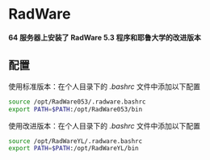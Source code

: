 <!-- RadWare.md --- 
;; 
;; Description: 
;; Author: Hongyi Wu(吴鸿毅)
;; Email: wuhongyi@qq.com 
;; Created: 二 9月  1 18:46:48 2020 (+0800)
;; Last-Updated: 六 9月 12 09:54:17 2020 (+0800)
;;           By: Hongyi Wu(吴鸿毅)
;;     Update #: 2
;; URL: http://wuhongyi.cn -->

# RadWare

**64 服务器上安装了 RadWare 5.3 程序和耶鲁大学的改进版本**

## 配置

使用标准版本：在个人目录下的 *.bashrc* 文件中添加以下配置

```bash
source /opt/RadWare053/.radware.bashrc
export PATH=$PATH:/opt/RadWare053/bin
```



使用改进版本：在个人目录下的 *.bashrc* 文件中添加以下配置

```bash
source /opt/RadWareYL/.radware.bashrc
export PATH=$PATH:/opt/RadWareYL/bin
```





<!-- RadWare.md ends here -->
